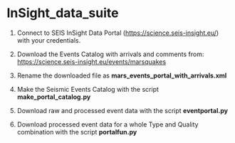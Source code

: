 # InSight_data_suite

1. Connect to SEIS InSight Data Portal (https://science.seis-insight.eu/) with your credentials.

2. Download the Events Catalog with arrivals and comments from: https://science.seis-insight.eu/events/marsquakes

3. Rename the downloaded file as **mars_events_portal_with_arrivals.xml**

4. Make the Seismic Events Catalog with the script **make_portal_catalog.py**

5. Download raw and processed event data with the script **eventportal.py**

6. Download processed event data for a whole Type and Quality combination with the script **portalfun.py**
